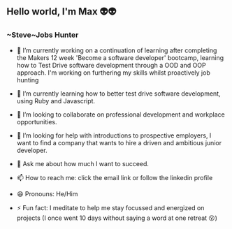 ## Hello world, I'm Max 👽👽
### ~Steve~Jobs Hunter
<!--
**mstrivens/mstrivens** is a ✨ _special_ ✨ repository because its `README.md` (this file) appears on your GitHub profile.

Here are some ideas to get you started:
-->

- 🔭 I’m currently working on a continuation of learning after completing the Makers 12 week 'Become a software developer' bootcamp, learning how to Test Drive software development through a OOD and OOP approach. I'm working on furthering my skills whilst proactively job hunting


- 🌱 I’m currently learning how to better test drive software development, using Ruby and Javascript.


- 👯 I’m looking to collaborate on professional development and workplace opportunities. 


- 🤔 I’m looking for help with introductions to prospective employers, I want to find a company that wants to hire a driven and ambitious junior developer.
- 💬 Ask me about how much I want to succeed.


- 📫 How to reach me: click the email link or follow the linkedin profile


- 😄 Pronouns: He/Him


- ⚡ Fun fact: I meditate to help me stay focussed and energized on projects (I once went 10 days without saying a word at one retreat 😮)
